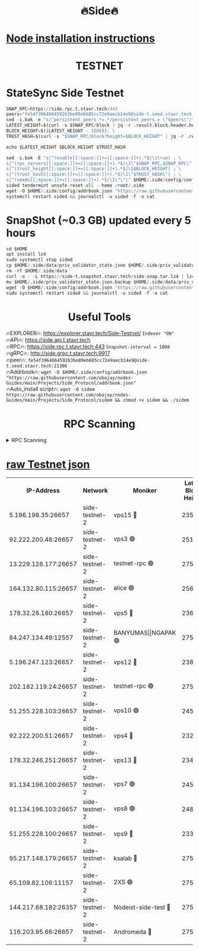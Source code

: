 <h1 align="center"> 🔥Side🔥</h1>

[Node installation instructions](https://github.com/obajay/nodes-Guides/tree/main/Projects/Side_Protocol)
=

<h1 align="center"> TESTNET</h1>

# StateSync Side Testnet
```python
SNAP_RPC=https://side.rpc.t.stavr.tech:443
peers="fe54f3964664592b3be89eb685cc72e9aecb14e9@side-t.seed.stavr.tech:21306"
sed -i.bak -e "s/^persistent_peers *=.*/persistent_peers = \"$peers\"/" $HOME/.side/config/config.toml
LATEST_HEIGHT=$(curl -s $SNAP_RPC/block | jq -r .result.block.header.height); \
BLOCK_HEIGHT=$((LATEST_HEIGHT - 1000)); \
TRUST_HASH=$(curl -s "$SNAP_RPC/block?height=$BLOCK_HEIGHT" | jq -r .result.block_id.hash)

echo $LATEST_HEIGHT $BLOCK_HEIGHT $TRUST_HASH

sed -i.bak -E "s|^(enable[[:space:]]+=[[:space:]]+).*$|\1true| ; \
s|^(rpc_servers[[:space:]]+=[[:space:]]+).*$|\1\"$SNAP_RPC,$SNAP_RPC\"| ; \
s|^(trust_height[[:space:]]+=[[:space:]]+).*$|\1$BLOCK_HEIGHT| ; \
s|^(trust_hash[[:space:]]+=[[:space:]]+).*$|\1\"$TRUST_HASH\"| ; \
s|^(seeds[[:space:]]+=[[:space:]]+).*$|\1\"\"|" $HOME/.side/config/config.toml
sided tendermint unsafe-reset-all --home /root/.side
wget -O $HOME/.side/config/addrbook.json "https://raw.githubusercontent.com/obajay/nodes-Guides/main/Projects/Side_Protocol/addrbook.json"
systemctl restart sided && journalctl -u sided -f -o cat
```
# SnapShot (~0.3 GB) updated every 5 hours
```python
cd $HOME
apt install lz4
sudo systemctl stop sided
cp $HOME/.side/data/priv_validator_state.json $HOME/.side/priv_validator_state.json.backup
rm -rf $HOME/.side/data
curl -o - -L https://side-t.snapshot.stavr.tech/side-snap.tar.lz4 | lz4 -c -d - | tar -x -C $HOME/.side --strip-components 2
mv $HOME/.side/priv_validator_state.json.backup $HOME/.side/data/priv_validator_state.json
wget -O $HOME/.side/config/addrbook.json "https://raw.githubusercontent.com/obajay/nodes-Guides/main/Projects/Side_Protocol/addrbook.json"
sudo systemctl restart sided && journalctl -u sided -f -o cat
```
 <h1 align="center"> Useful Tools</h1>
 
🔥EXPLORER🔥: https://explorer.stavr.tech/Side-Testnet/        `Indexer "ON"` \
🔥API🔥:      https://side.api.t.stavr.tech \
🔥RPC🔥:      https://side.rpc.t.stavr.tech:443              `Snapshot-interval = 1000` \
🔥gRPC🔥:     http://side.grpc.t.stavr.tech:9917 \
🔥peer🔥:     `fe54f3964664592b3be89eb685cc72e9aecb14e9@side-t.seed.stavr.tech:21306` \
🔥Addrbook🔥: ```wget -O $HOME/.side/config/addrbook.json "https://raw.githubusercontent.com/obajay/nodes-Guides/main/Projects/Side_Protocol/addrbook.json"``` \
🔥Auto_install script🔥:  `wget -O sidem https://raw.githubusercontent.com/obajay/nodes-Guides/main/Projects/Side_Protocol/sidem && chmod +x sidem && ./sidem`

<h1 align="center"> RPC Scanning</h1>

<details>
<summary>RPC Scanning</summary>

<h2 align="center"> We scan nodes in real time every 4 hours. And we provide the final result of RPC endpoints.
We cannot influence the operation of these nodes in any way. </h2>


```python
If Voting Power is higher than 0 --> then the Node is a validator of the network and may be subject to attack and be a potential threat to the chain.
```
```python
We marked such validators with a red symbol
```

</details>

[raw Testnet json](https://rpc-check.sidet.stavr.tech/sidet/rpc-sidet-result.json)
=


<table><tr><th>IP-Address</th><th>Network</th><th>Moniker</th><th>Latest Block Height</th><th>Earliest Block Height</th><th>Catching Up</th><th>Tx Index</th><th>Voting Power</th><th>Scan Time</th></tr><tr><td>5.196.198.35:26657</td><td>side-testnet-2</td><td>vps15 🔴</td><td>235010</td><td>1</td><td>False</td><td>on</td><td>107</td><td>2024-03-12T17:59:47.345476319UTC</td></tr><tr><td>92.222.200.48:26657</td><td>side-testnet-2</td><td>vps3 🟢</td><td>251390</td><td>1</td><td>False</td><td>on</td><td>0</td><td>2024-03-12T17:59:48.198825975UTC</td></tr><tr><td>13.229.128.177:26657</td><td>side-testnet-2</td><td>testnet-rpc 🟢</td><td>275089</td><td>1</td><td>False</td><td>on</td><td>0</td><td>2024-03-12T17:59:49.406234837UTC</td></tr><tr><td>164.132.80.115:26657</td><td>side-testnet-2</td><td>alice 🟢</td><td>256227</td><td>1</td><td>False</td><td>on</td><td>0</td><td>2024-03-12T17:59:50.381883368UTC</td></tr><tr><td>178.32.28.180:26657</td><td>side-testnet-2</td><td>vps5 🔴</td><td>236951</td><td>1</td><td>False</td><td>on</td><td>120</td><td>2024-03-12T17:59:51.209889882UTC</td></tr><tr><td>84.247.134.49:12557</td><td>side-testnet-2</td><td>BANYUMAS||NGAPAK 🟢</td><td>275089</td><td>1</td><td>False</td><td>off</td><td>0</td><td>2024-03-12T17:59:51.535499204UTC</td></tr><tr><td>5.196.247.123:26657</td><td>side-testnet-2</td><td>vps12 🔴</td><td>238111</td><td>1</td><td>False</td><td>on</td><td>90</td><td>2024-03-12T17:59:56.580550871UTC</td></tr><tr><td>202.182.119.24:26657</td><td>side-testnet-2</td><td>testnet-rpc 🟢</td><td>275091</td><td>1</td><td>False</td><td>on</td><td>0</td><td>2024-03-12T18:00:02.423484096UTC</td></tr><tr><td>51.255.228.103:26657</td><td>side-testnet-2</td><td>vps10 🟢</td><td>245879</td><td>1</td><td>False</td><td>on</td><td>0</td><td>2024-03-12T18:00:03.413721694UTC</td></tr><tr><td>92.222.200.51:26657</td><td>side-testnet-2</td><td>vps4 🔴</td><td>232313</td><td>1</td><td>False</td><td>on</td><td>90</td><td>2024-03-12T18:00:04.247026372UTC</td></tr><tr><td>178.32.246.251:26657</td><td>side-testnet-2</td><td>vps13 🔴</td><td>234753</td><td>1</td><td>False</td><td>on</td><td>90</td><td>2024-03-12T18:00:07.863681418UTC</td></tr><tr><td>91.134.196.100:26657</td><td>side-testnet-2</td><td>vps7 🟢</td><td>245244</td><td>1</td><td>False</td><td>on</td><td>0</td><td>2024-03-12T18:00:08.719115219UTC</td></tr><tr><td>91.134.196.103:26657</td><td>side-testnet-2</td><td>vps8 🟢</td><td>248416</td><td>1</td><td>False</td><td>on</td><td>0</td><td>2024-03-12T18:00:14.063764576UTC</td></tr><tr><td>51.255.228.100:26657</td><td>side-testnet-2</td><td>vps9 🔴</td><td>233181</td><td>1</td><td>False</td><td>on</td><td>90</td><td>2024-03-12T18:00:17.004680588UTC</td></tr><tr><td>95.217.148.179:26657</td><td>side-testnet-2</td><td>ksalab 🔴</td><td>275091</td><td>6001</td><td>False</td><td>off</td><td>58044</td><td>2024-03-12T18:00:01.198037437UTC</td></tr><tr><td>65.109.82.106:11157</td><td>side-testnet-2</td><td>2XS 🟢</td><td>275088</td><td>10001</td><td>False</td><td>off</td><td>0</td><td>2024-03-12T17:59:44.223133164UTC</td></tr><tr><td>144.217.68.182:26357</td><td>side-testnet-2</td><td>Nodeist-side-test 🔴</td><td>275092</td><td>123001</td><td>False</td><td>off</td><td>20049284</td><td>2024-03-12T18:00:06.876500724UTC</td></tr><tr><td>116.203.95.66:26657</td><td>side-testnet-2</td><td>Andromeda 🔴</td><td>275091</td><td>181001</td><td>False</td><td>off</td><td>20052695</td><td>2024-03-12T18:00:00.865538919UTC</td></tr></table>